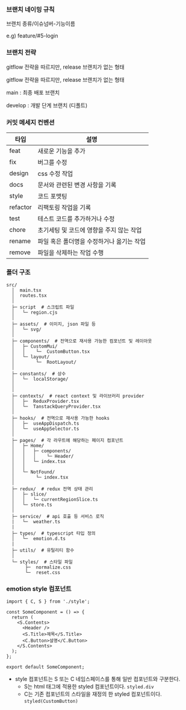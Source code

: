 ### 브랜치 네이밍 규칙

브랜치 종류/이슈넘버-기능이름

e.g) feature/#5-login

### 브랜치 전략

gitflow 전략을 따르지만, release 브랜치가 없는 형태

gitflow 전략을 따르지만, release 브랜치가 없는 형태

main : 최종 배포 브랜치

develop : 개발 단계 브랜치 (디폴트)

### 커밋 메세지 컨벤션

| 타입     | 설명                                      |
| -------- | ----------------------------------------- |
| feat     | 새로운 기능을 추가                        |
| fix      | 버그를 수정                               |
| design   | css 수정 작업                             |
| docs     | 문서와 관련된 변경 사항을 기록            |
| style    | 코드 포맷팅                               |
| refactor | 리팩토링 작업을 기록                      |
| test     | 테스트 코드를 추가하거나 수정             |
| chore    | 초기세팅 및 코드에 영향을 주지 않는 작업  |
| rename   | 파일 혹은 폴더명을 수정하거나 옮기는 작업 |
| remove   | 파일을 삭제하는 작업 수행                 |

### 폴더 구조

```
src/
  │  main.tsx
  │  routes.tsx
  │
  ├─ script  # 스크립트 파일
  │   └─ region.cjs
  │
  ├─ assets/  # 이미지, json 파일 등
  │   └─ svg/
  │
  ├─ components/  # 전역으로 재사용 가능한 컴포넌트 및 레이아웃
  │   ├─ CustomMui/
  │   │    └─  CustomButton.tsx
  │   └─ layout/
  │        └─  RootLayout/
  │
  ├─ constants/  # 상수
  │   └─  localStorage/
  │
  │
  ├─ contexts/  # react context 및 라이브러리 provider
  │   ├─  ReduxProvider.tsx
  │   └─  TanstackQueryProvider.tsx
  │
  ├─ hooks/  # 전역으로 재사용 가능한 hooks
  │   ├─  useAppDispatch.ts
  │   └─  useAppSelector.ts
  │
  ├─ pages/  # 각 라우트에 해당하는 페이지 컴포넌트
  │   ├─ Home/
  │   │   ├─ components/
  │   │   │    └─ Header/
  │   │   └─ index.tsx
  │   │
  │   └─ NotFound/
  │        └─ index.tsx
  │
  ├─ redux/  # redux 전역 상태 관리
  │   ├─ slice/
  │   │   └─ currentRegionSlice.ts
  │   └─ store.ts
  │
  ├─ service/  # api 호출 등 서비스 로직
  |   └─  weather.ts
  |
  ├─ types/  # typescript 타입 정의
  │   └─  emotion.d.ts
  |
  ├─ utils/  # 유틸리티 함수
  │
  └─ styles/  # 스타일 파일
       ├─  normalize.css
       └─  reset.css
```

### emotion style 컴포넌트

```tsx
import { C, S } from './style';

const SomeComponent = () => {
  return (
    <S.Contents>
      <Header />
      <S.Title>제목</S.Title>
      <C.Button>설명</C.Button>
    </S.Contents>
  );
};

export default SomeComponent;
```

- style 컴포넌트는 S 또는 C 네임스페이스를 통해 일반 컴포넌트와 구분한다.
  - S는 html 태그에 적용한 styled 컴포넌트이다. `styled.div`
  - C는 기존 컴포넌트의 스타일을 재정의 한 styled 컴포넌트이다. `styled(CustomButton)`
